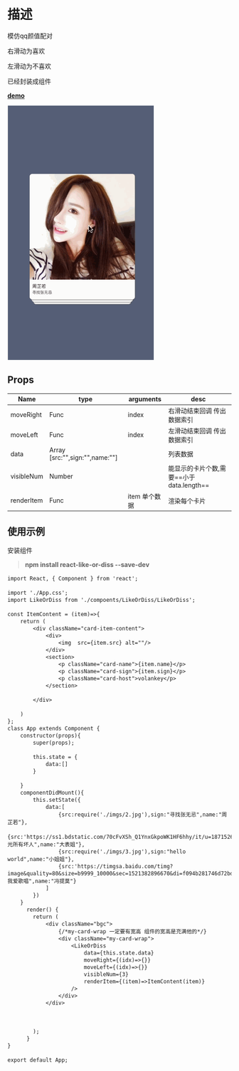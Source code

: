 # 描述
模仿qq颜值配对

右滑动为喜欢

左滑动为不喜欢

已经封装成组件

**[demo](https://volankey.github.io/find-friends/demo/)**

![image](./show.gif)
## Props

Name | type | arguments | desc
---|---|---|---
moveRight | Func | index| 右滑动结束回调 传出数据索引
moveLeft | Func | index|左滑动结束回调 传出数据索引
data | Array [src:"",sign:"",name:""]||列表数据
visibleNum | Number  | |能显示的卡片个数,需要==小于data.length==
renderItem | Func | item 单个数据 | 渲染每个卡片

## 使用示例

安装组件

> **npm install react-like-or-diss --save-dev**


```
import React, { Component } from 'react';

import './App.css';
import LikeOrDiss from './compoents/LikeOrDiss/LikeOrDiss';

const ItemContent = (item)=>{
    return (
        <div className="card-item-content">
            <div>
                <img  src={item.src} alt=""/>
            </div>
            <section>
                <p className="card-name">{item.name}</p>
                <p className="card-sign">{item.sign}</p>
                <p className="card-host">volankey</p>
            </section>

        </div>

    )
};
class App extends Component {
    constructor(props){
        super(props);

        this.state = {
            data:[]
        }

    }
    componentDidMount(){
        this.setState({
            data:[
                {src:require('./imgs/2.jpg'),sign:"寻找张无忌",name:"周芷若"},
                {src:'https://ss1.bdstatic.com/70cFvXSh_Q1YnxGkpoWK1HF6hhy/it/u=1871526827,46354526&fm=27&gp=0.jpg',sign:"杀光所有坏人",name:"大表姐"},
                {src:require('./imgs/3.jpg'),sign:"hello world",name:"小姐姐"},
                {src:'https://timgsa.baidu.com/timg?image&quality=80&size=b9999_10000&sec=1521382896670&di=f094b281746d72bdd4e0d757f0346830&imgtype=0&src=http%3A%2F%2Ftvax1.sinaimg.cn%2Fcrop.0.0.1080.1080.1024%2F006RKM5sly8fgwmaicn1mj30u00u00ux.jpg',sign:" 我爱歌唱",name:"冯提莫"}
            ]
        })
    }
      render() {
        return (
            <div className="bgc">
                {/*my-card-wrap 一定要有宽高 组件的宽高是充满他的*/}
                <div className="my-card-wrap">
                    <LikeOrDiss
                        data={this.state.data}
                        moveRight={(idx)=>{}}
                        moveLeft={(idx)=>{}}
                        visibleNum={3}
                        renderItem={(item)=>ItemContent(item)}
                    />
                </div>
            </div>



        );
      }
}

export default App;

```
